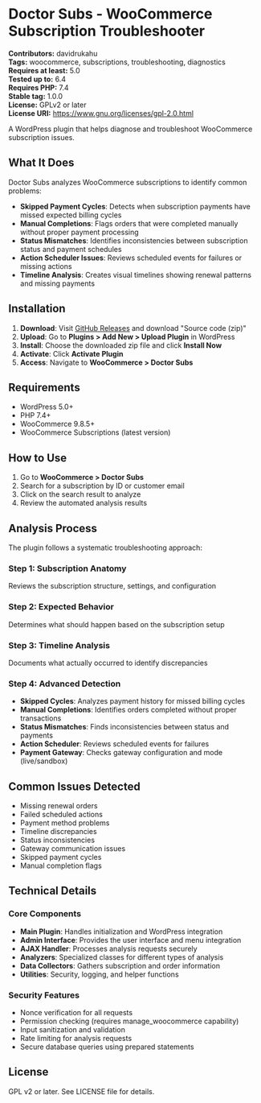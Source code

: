 # Doctor Subs - WooCommerce Subscription Troubleshooter

**Contributors:** davidrukahu  
**Tags:** woocommerce, subscriptions, troubleshooting, diagnostics  
**Requires at least:** 5.0  
**Tested up to:** 6.4  
**Requires PHP:** 7.4  
**Stable tag:** 1.0.0  
**License:** GPLv2 or later  
**License URI:** https://www.gnu.org/licenses/gpl-2.0.html  

A WordPress plugin that helps diagnose and troubleshoot WooCommerce subscription issues.

## What It Does

Doctor Subs analyzes WooCommerce subscriptions to identify common problems:

- **Skipped Payment Cycles**: Detects when subscription payments have missed expected billing cycles
- **Manual Completions**: Flags orders that were completed manually without proper payment processing
- **Status Mismatches**: Identifies inconsistencies between subscription status and payment schedules
- **Action Scheduler Issues**: Reviews scheduled events for failures or missing actions
- **Timeline Analysis**: Creates visual timelines showing renewal patterns and missing payments

## Installation

1. **Download**: Visit [GitHub Releases](https://github.com/davidrukahu/doctor-subs/releases) and download "Source code (zip)"
2. **Upload**: Go to **Plugins > Add New > Upload Plugin** in WordPress
3. **Install**: Choose the downloaded zip file and click **Install Now**
4. **Activate**: Click **Activate Plugin**
5. **Access**: Navigate to **WooCommerce > Doctor Subs**

## Requirements

- WordPress 5.0+
- PHP 7.4+
- WooCommerce 9.8.5+
- WooCommerce Subscriptions (latest version)

## How to Use

1. Go to **WooCommerce > Doctor Subs**
2. Search for a subscription by ID or customer email
3. Click on the search result to analyze
4. Review the automated analysis results

## Analysis Process

The plugin follows a systematic troubleshooting approach:

### Step 1: Subscription Anatomy
Reviews the subscription structure, settings, and configuration

### Step 2: Expected Behavior
Determines what should happen based on the subscription setup

### Step 3: Timeline Analysis
Documents what actually occurred to identify discrepancies

### Step 4: Advanced Detection
- **Skipped Cycles**: Analyzes payment history for missed billing cycles
- **Manual Completions**: Identifies orders completed without proper transactions
- **Status Mismatches**: Finds inconsistencies between status and payments
- **Action Scheduler**: Reviews scheduled events for failures
- **Payment Gateway**: Checks gateway configuration and mode (live/sandbox)

## Common Issues Detected

- Missing renewal orders
- Failed scheduled actions
- Payment method problems
- Timeline discrepancies
- Status inconsistencies
- Gateway communication issues
- Skipped payment cycles
- Manual completion flags

## Technical Details

### Core Components

- **Main Plugin**: Handles initialization and WordPress integration
- **Admin Interface**: Provides the user interface and menu integration
- **AJAX Handler**: Processes analysis requests securely
- **Analyzers**: Specialized classes for different types of analysis
- **Data Collectors**: Gathers subscription and order information
- **Utilities**: Security, logging, and helper functions

### Security Features

- Nonce verification for all requests
- Permission checking (requires manage_woocommerce capability)
- Input sanitization and validation
- Rate limiting for analysis requests
- Secure database queries using prepared statements

## License

GPL v2 or later. See LICENSE file for details.
